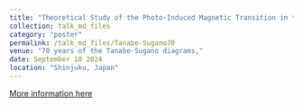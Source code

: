 ```yaml
---
title: "Theoretical Study of the Photo-Induced Magnetic Transition in the Kondo Lattice Model"
collection: talk_md_files
category: "poster"
permalink: /talk_md_files/Tanabe-Sugano70
venue: "70 years of the Tanabe-Sugano diagrams,"
date: September 10 2024
location: "Shinjuku, Japan"
---
```


[More information here](https://sites.google.com/view/70years-of-tanabe-sugano/home)
